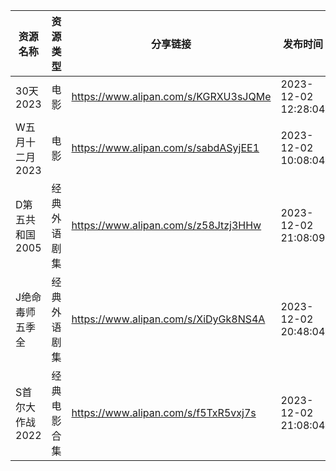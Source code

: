 | 资源名称       | 资源类型   | 分享链接                                 | 发布时间                |
| ---------- | ------ | ------------------------------------ | ------------------- |
| 30天2023    | 电影     | https://www.alipan.com/s/KGRXU3sJQMe | 2023-12-02 12:28:04 |
| W五月十二月2023 | 电影     | https://www.alipan.com/s/sabdASyjEE1 | 2023-12-02 10:08:04 |
| D第五共和国2005 | 经典外语剧集 | https://www.alipan.com/s/z58Jtzj3HHw | 2023-12-02 21:08:09 |
| J绝命毒师五季全   | 经典外语剧集 | https://www.alipan.com/s/XiDyGk8NS4A | 2023-12-02 20:48:04 |
| S首尔大作战2022 | 经典电影合集 | https://www.alipan.com/s/f5TxR5vxj7s | 2023-12-02 21:08:04 |
